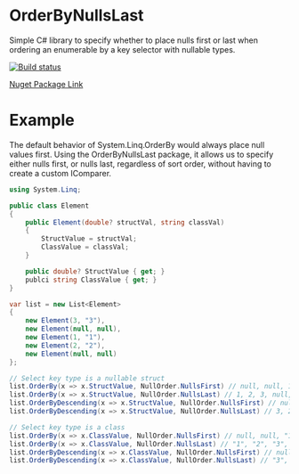 # OrderByNullsLast
Simple C# library to specify whether to place nulls first or last when ordering an enumerable by a key selector with nullable types.

[![Build status](https://ci.appveyor.com/api/projects/status/k65uuhcf2oq8mbf6/branch/master?svg=true)](https://ci.appveyor.com/project/parekhkb/orderbynullslast/branch/master)

[Nuget Package Link](https://www.nuget.org/packages/OrderByNullsLast/)

# Example

The default behavior of System.Linq.OrderBy would always place null values first. Using the OrderByNullsLast package, it allows us to specify either nulls first, or nulls last, regardless of sort order, without having to create a custom IComparer.

```c#
using System.Linq;

public class Element
{
    public Element(double? structVal, string classVal)
    {
        StructValue = structVal;
        ClassValue = classVal;
    }

    public double? StructValue { get; }
    publci string ClassValue { get; }
}

var list = new List<Element>
{
    new Element(3, "3"),
    new Element(null, null),
    new Element(1, "1"),
    new Element(2, "2"),
    new Element(null, null)
};

// Select key type is a nullable struct
list.OrderBy(x => x.StructValue, NullOrder.NullsFirst) // null, null, 1, 2, 3
list.OrderBy(x => x.StructValue, NullOrder.NullsLast) // 1, 2, 3, null, null
list.OrderByDescending(x => x.StructValue, NullOrder.NullsFirst) // null, null, 3, 2, 1
list.OrderByDescending(x => x.StructValue, NullOrder.NullsLast) // 3, 2, 1, null, null

// Select key type is a class
list.OrderBy(x => x.ClassValue, NullOrder.NullsFirst) // null, null, "1", "2", "3"
list.OrderBy(x => x.ClassValue, NullOrder.NullsLast) // "1", "2", "3", null, null
list.OrderByDescending(x => x.ClassValue, NullOrder.NullsFirst) // null, null, "3", "2", "1"
list.OrderByDescending(x => x.ClassValue, NullOrder.NullsLast) // "3", "2", "1", null, null
```